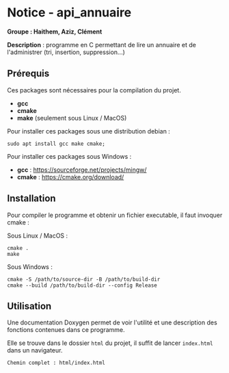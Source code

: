 # Notice - api_annuaire

**Groupe : Haithem, Aziz, Clément**

**Description** : programme en C permettant de lire un annuaire et de l'administrer (tri, insertion, suppression...)

## Prérequis

Ces packages sont nécessaires pour la compilation du projet.

- **gcc**
- **cmake**
- **make** (seulement sous Linux / MacOS)

Pour installer ces packages sous une distribution debian :
```
sudo apt install gcc make cmake;
```
Pour installer ces packages sous Windows :

- **gcc** : https://sourceforge.net/projects/mingw/
- **cmake** : https://cmake.org/download/

## Installation

Pour compiler le programme et obtenir un fichier executable, il faut invoquer cmake :

Sous Linux / MacOS :
```
cmake .
make
```
Sous Windows :
```
cmake -S /path/to/source-dir -B /path/to/build-dir
cmake --build /path/to/build-dir --config Release
```

## Utilisation

Une documentation Doxygen permet de voir l'utilité et une description des fonctions contenues dans ce programme.

Elle se trouve dans le dossier `html` du projet, il suffit de lancer `index.html` dans un navigateur.

```
Chemin complet : html/index.html
```
